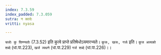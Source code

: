 ```yaml
---
index: 7.3.59
index_padded: 7.3.059
sutra: न क्वादेः
vritti: nyasa

---
```

`चजोः कु घिण्ण्यतोः` (7.3.52) इति कुत्वे प्राप्ते प्रतिषेधोऽयमारभ्यते। `कूजः, खजः, गर्जः` इति। `कूज अव्यक्ते शब्दे` (धा.पा.223), `खर्ज व्यथने` (धा.पा.229) `गर्ज शब्दे` (धा.पा.226)।।